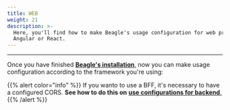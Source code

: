 ```yaml
---
title: WEB
weight: 21
description: >-
  Here, you'll find how to make Beagle's usage configuration for web projects on
  Angular or React.
---
```


---

Once you have finished [**Beagle's installation**,](/docs/get-started/installing-beagle/web) now you can make usage configuration according to the framework you're using:







{{% alert color="info" %}}
If you wanto to use a BFF, it's necessary to have a configured CORS. **See how to do this on** [**use configurations for backend**.](/docs/get-started/using-beagle/backend#cors)
{{% /alert %}}
